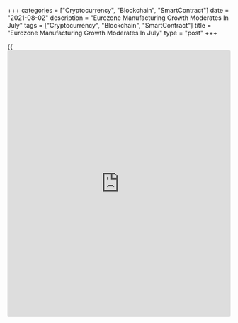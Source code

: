 +++
categories = ["Cryptocurrency", "Blockchain", "SmartContract"]
date = "2021-08-02"
description = "Eurozone Manufacturing Growth Moderates In July"
tags = ["Cryptocurrency", "Blockchain", "SmartContract"]
title = "Eurozone Manufacturing Growth Moderates In July"
type = "post"
+++

{{<iframe id="large-banner" src="https://www.bounty.group/#slide=19.0" width="100%" height="600" scrolling="no" style="border: 0px solid rgb(216, 221, 230); border-radius: 3px;">}}

The euro area manufacturing sector growth moderated in July but the pace
of expansion remained elevated, final data from IHS Markit showed on
Monday.

The final factory Purchasing Managers' Index fell to 62.8 from 63.4 in
June. This was the lowest reading since March.

But the reading was above the flash 62.6 and the sector has recorded
successive months of expansion since July 2020.

Production growth softened in July. The rate of growth in new
[business][1] was steep and held close to March's survey record. Despite
an increase in export orders, the pace of expansion was the weakest in
five months.

Firms responded to the increase in backlogs of work by hiring additional
staff at a rate unseen in 24 years of data collection.

Purchasing activity was lifted as part of efforts to meet growing
production requirements. That said, manufacturers faced substantial
supply-side challenges.

Widespread shortages of materials and poor transport availability pushed
up manufacturing input prices in July at a survey-record rate.
Consequently, firms raised their selling prices as they sought to pass
the cost burden on to their clients.

Manufacturers retained their optimistic outlook for the next twelve
months as the global economic recovery continued and business adjusted
to fewer pandemic-related restrictions.

"The fact that growth of eurozone manufacturing cooled slightly in July
after a record-breaking expansion during the second quarter should not
itself be a major cause for concern," Chris Williamson, chief business
economist at IHS Markit, said.

With the exception of Germany, there was a broad decrease across the
national manufacturing PMIs in July. In Germany, the rate of growth hit
a three-month high that was the third-highest on record.

Germany's manufacturing sector growth accelerated further and was the
third highest in any month since the survey began in 1996. The factory
PMI rose to 65.9 in July from 65.1 in June and also above the flash
65.6.

The manufacturing sector growth in France slowed for a second successive
month and was the weakest since February. The manufacturing PMI dropped
to 58.0 from 59.0 in June, but the score was below the flash 58.1.

For comments and feedback [contact](https://www.playgroundfx.com/contact/): editorial@rtt[news](https://www.letsplayfx.com/blog/forex-news-website/).com

[Economic News][2]

 **What parts of the world are seeing the best (and worst) economic
performances lately? Click[here][3] to check out our [Econ Scorecard][3]
and find out! See up-to-the-moment [ranking](https://www.playgroundfx.com/blog/crypto-exchange-ranking/)s for the best and worst
performers in [GDP][4], [unemployment rate][5], [inflation][6] and much
more.**

   1. www.rtt[news](https://www.letsplayfx.com/blog/forex-news-website/).com/Content/Business.aspx
   2. www.rtt[news](https://www.letsplayfx.com/blog/forex-news-website/).com/Content/EconomicNews.aspx
   3. www.rtt[news](https://www.letsplayfx.com/blog/forex-news-website/).com/economic-scorecard/world-rank/unemployment-rate/highest-performance.aspx
   4. www.rtt[news](https://www.letsplayfx.com/blog/forex-news-website/).com/economic-scorecard/world-rank/GDP/highest-performance.aspx
   5. www.rtt[news](https://www.letsplayfx.com/blog/forex-news-website/).com/economic-scorecard/world-rank/unemployment-rate/lowest-performance.aspx
   6. www.rtt[news](https://www.letsplayfx.com/blog/forex-news-website/).com/economic-scorecard/world-rank/CPI/highest-performance.aspx